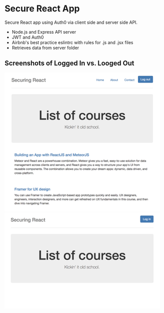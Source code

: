 # Secure React App
Secure React app using Auth0 via client side and server side API.

* Node.js and Express API server
* JWT and Auth0
* Airbnb's best practice eslintrc with rules for .js and .jsx files
* Retrieves data from server folder

## Screenshots of Logged In vs. Looged Out

<kbd>![alt text](img/logged-in-view.png "Logged In View")</kbd>
<kbd>![alt text](img/logged-out-view.png "Logged Out View")</kbd>